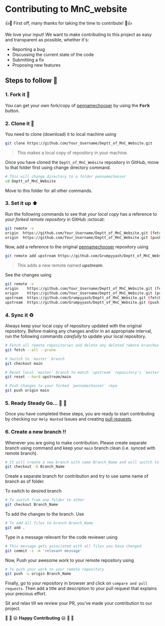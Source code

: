 # Contributing to MnC_website

:+1::tada: First off, many thanks for taking the time to contribute! :tada::+1:

We love your input! We want to make contributing to this project as easy and transparent as possible, whether it's:

- Reporting a bug
- Discussing the current state of the code
- Submitting a fix
- Proposing new features

## Steps to follow :scroll:

### 1. Fork it :fork_and_knife:

You can get your own fork/copy of [pennamechooser](https://github.com/Grumpyyash/Deptt_of_MnC_Website) by using the <kbd><b>Fork</b></kbd></a> button.

### 2. Clone it :busts_in_silhouette:

You need to clone (download) it to local machine using

```sh
git clone https://github.com/Your_Username/Deptt_of_MnC_Website.git
```

> This makes a local copy of repository in your machine.

Once you have cloned the `Deptt_of_MnC_Website` repository in GitHub, move to that folder first using change directory command.

```sh
# This will change directory to a folder pennamechooser
cd Deptt_of_MnC_Website
```

Move to this folder for all other commands.

### 3. Set it up :arrow_up:

Run the following commands to see that _your local copy_ has a reference to _your forked remote repository_ in GitHub :octocat:

```sh
git remote -v
origin  https://github.com/Your_Username/Deptt_of_MnC_Website.git (fetch)
origin  https://github.com/Your_Username/Deptt_of_MnC_Website.git (push)
```

Now, add a reference to the original [pennamechooser](https://github.com/Grumpyyash/Deptt_of_MnC_Website) repository using

```sh
git remote add upstream https://github.com/Grumpyyash/Deptt_of_MnC_Website.git
```

> This adds a new remote named **_upstream_**.

See the changes using

```sh
git remote -v
origin    https://github.com/Your_Username/Deptt_of_MnC_Website.git (fetch)
origin    https://github.com/Your_Username/Deptt_of_MnC_Website.git (push)
upstream  https://github.com/Grumpyyash/Deptt_of_MnC_Website.git (fetch)
upstream  https://github.com/Grumpyyash/Deptt_of_MnC_Website.git (push)
```

### 4. Sync it :recycle:

Always keep your local copy of repository updated with the original repository.
Before making any changes and/or in an appropriate interval, run the following commands _carefully_ to update your local repository.

```sh
# Fetch all remote repositories and delete any deleted remote branches
git fetch --all --prune

# Switch to `master` branch
git checkout main

# Reset local `master` branch to match `upstream` repository's `master` branch
git reset --hard upstream/main

# Push changes to your forked `pennamechooser` repo
git push origin main
```

### 5. Ready Steady Go... :turtle: :rabbit2:

Once you have completed these steps, you are ready to start contributing by checking our `Help Wanted` Issues and creating [pull requests](https://github.com/Grumpyyash/Deptt_of_MnC_Website/pulls).

### 6. Create a new branch :bangbang:

Whenever you are going to make contribution. Please create separate branch using command and keep your `main` branch clean (i.e. synced with remote branch).

```sh
# It will create a new branch with name Branch_Name and will switch to that branch.
git checkout -b Branch_Name
```

Create a separate branch for contribution and try to use same name of branch as of folder.

To switch to desired branch

```sh
# To switch from one folder to other
git checkout Branch_Name
```

To add the changes to the branch. Use

```sh
# To add all files to branch Branch_Name
git add .
```

Type in a message relevant for the code reviewer using

```sh
# This message gets associated with all files you have changed
git commit -s -m 'relevant message'
```

Now, Push your awesome work to your remote repository using

```sh
# To push your work to your remote repository
git push -u origin Branch_Name
```

Finally, go to your repository in browser and click on `compare and pull requests`.
Then add a title and description to your pull request that explains your precious effort.

Sit and relax till we review your PR, you've made your contribution to our project.

:tada: :confetti_ball: :smiley: **Happy Contributing** :smiley: :confetti_ball: :tada: